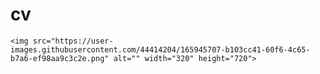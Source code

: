 # cv
    <img src="https://user-images.githubusercontent.com/44414204/165945707-b103cc41-60f6-4c65-b7a6-ef98aa9c3c2e.png" alt="" width="320" height="720">
